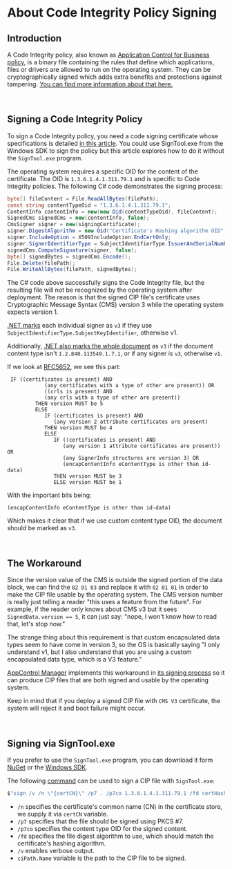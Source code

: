 # About Code Integrity Policy Signing

## Introduction

A Code Integrity policy, also known as [Application Control for Business policy](https://github.com/HotCakeX/Harden-Windows-Security/wiki/Introduction), is a binary file containing the rules that define which applications, files or drivers are allowed to run on the operating system. They can be cryptographically signed which adds extra benefits and protections against tampering. [You can find more information about that here.](https://github.com/HotCakeX/Harden-Windows-Security/wiki/The-Strength-of-Signed-App-Control-Policies)

<br>

## Signing a Code Integrity Policy

To sign a Code Integrity policy, you need a code signing certificate whose specifications is detailed [in this article](https://learn.microsoft.com/windows/security/application-security/application-control/app-control-for-business/deployment/use-signed-policies-to-protect-appcontrol-against-tampering). You could use SignTool.exe from the Windows SDK to sign the policy but this article explores how to do it without the `SignTool.exe` program.

The operating system requires a specific OID for the content of the certificate. The OID is `1.3.6.1.4.1.311.79.1` and is specific to Code Integrity policies. The following C# code demonstrates the signing process:

```csharp
byte[] fileContent = File.ReadAllBytes(filePath);
const string contentTypeOid = "1.3.6.1.4.1.311.79.1";
ContentInfo contentInfo = new(new Oid(contentTypeOid), fileContent);
SignedCms signedCms = new(contentInfo, false);
CmsSigner signer = new(signingCertificate);
signer.DigestAlgorithm = new Oid("Certificate's Hashing algorithm OID");
signer.IncludeOption = X509IncludeOption.EndCertOnly;
signer.SignerIdentifierType = SubjectIdentifierType.IssuerAndSerialNumber;
signedCms.ComputeSignature(signer, false);
byte[] signedBytes = signedCms.Encode();
File.Delete(filePath);
File.WriteAllBytes(filePath, signedBytes);
```

The C# code above successfully signs the Code Integrity file, but the resulting file will not be recognized by the operating system after deployment. The reason is that the signed CIP file's certificate uses Cryptographic Message Syntax (CMS) version 3 while the operating system expects version 1.

[.NET marks](https://source.dot.net/#System.Security.Cryptography.Pkcs/System/Security/Cryptography/Pkcs/CmsSigner.cs,351) each individual signer as `v3` if they use `SubjectIdentifierType.SubjectKeyIdentifier`, otherwise v1.

Additionally, [.NET also marks the whole document](https://source.dot.net/#System.Security.Cryptography.Pkcs/System/Security/Cryptography/Pkcs/SignedCms.cs,566054fd1b504405) as `v3` if the document content type isn't `1.2.840.113549.1.7.1`, or if any signer is `v3`, otherwise `v1`.

If we look at [RFC5652](https://datatracker.ietf.org/doc/html/rfc5652#section-5.1), we see this part:

```
 IF ((certificates is present) AND
            (any certificates with a type of other are present)) OR
            ((crls is present) AND
            (any crls with a type of other are present))
         THEN version MUST be 5
         ELSE
            IF (certificates is present) AND
               (any version 2 attribute certificates are present)
            THEN version MUST be 4
            ELSE
               IF ((certificates is present) AND
                  (any version 1 attribute certificates are present)) OR
                  (any SignerInfo structures are version 3) OR
                  (encapContentInfo eContentType is other than id-data)
               THEN version MUST be 3
               ELSE version MUST be 1
```

With the important bits being:

```
(encapContentInfo eContentType is other than id-data)
```

Which makes it clear that if we use custom content type OID, the document should be marked as `v3`.

<br>

## The Workaround

Since the version value of the CMS is outside the signed portion of the data block, we can find the `02 01 03` and replace it with `02 01 01` in order to make the CIP file usable by the operating system. The CMS version number is really just telling a reader "this uses a feature from the future". For example, if the reader only knows about CMS v3 but it sees `SignedData.version == 5`, it can just say: "nope, I won't know how to read that, let's stop now."

The strange thing about this requirement is that custom encapsulated data types seem to have come in version 3, so the OS is basically saying "I only understand v1, but I also understand that you are using a custom encapsulated data type, which is a V3 feature."

[AppControl Manager](https://github.com/HotCakeX/Harden-Windows-Security/wiki/AppControl-Manager) implements this workaround in [its signing process](https://github.com/HotCakeX/Harden-Windows-Security/blob/main/AppControl%20Manager/Signing/Main.cs) so it can produce CIP files that are both signed and usable by the operating system.

Keep in mind that if you deploy a signed CIP file with `CMS V3` certificate, the system will reject it and boot failure might occur.

<br>

## Signing via SignTool.exe

If you prefer to use the `SignTool.exe` program, you can download it form [NuGet](https://www.nuget.org/packages/Microsoft.Windows.SDK.BuildTools/) or the [Windows SDK](https://developer.microsoft.com/en-us/windows/downloads/windows-sdk/).

The following [command](https://learn.microsoft.com/en-us/dotnet/framework/tools/signtool-exe#sign-command-options) can be used to sign a CIP file with `SignTool.exe`:

```csharp
$"sign /v /n \"{certCN}\" /p7 . /p7co 1.3.6.1.4.1.311.79.1 /fd certHash \"{ciPath.Name}\"";
```

* `/n` specifies the certificate's common name (CN) in the certificate store, we supply it via `certCN` variable.
* `/p7` specifies that the file should be signed using PKCS #7.
* `/p7co` specifies the content type OID for the signed content.
* `/fd` specifies the file digest algorithm to use, which should match the certificate's hashing algorithm.
* `/v` enables verbose output.
* `ciPath.Name` variable is the path to the CIP file to be signed.
